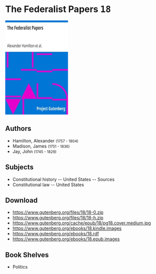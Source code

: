 # The Federalist Papers <kbd>18</kbd>

![](./cover.medium.jpg "")

## Authors


 - Hamilton, Alexander <small>(1757 - 1804)</small>
 - Madison, James <small>(1751 - 1836)</small>
 - Jay, John <small>(1745 - 1829)</small>

## Subjects


 - Constitutional history -- United States -- Sources
 - Constitutional law -- United States

## Download


 - https://www.gutenberg.org/files/18/18-0.zip
 - https://www.gutenberg.org/files/18/18-h.zip
 - https://www.gutenberg.org/cache/epub/18/pg18.cover.medium.jpg
 - https://www.gutenberg.org/ebooks/18.kindle.images
 - https://www.gutenberg.org/ebooks/18.rdf
 - https://www.gutenberg.org/ebooks/18.epub.images

## Book Shelves


 - Politics

